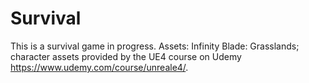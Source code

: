 # Survival
This is a survival game in progress. Assets: Infinity Blade: Grasslands; character assets provided by the UE4 course on Udemy https://www.udemy.com/course/unreale4/.
